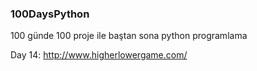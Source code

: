 ### 100DaysPython
100 günde 100 proje ile baştan sona python programlama

Day 14: http://www.higherlowergame.com/
